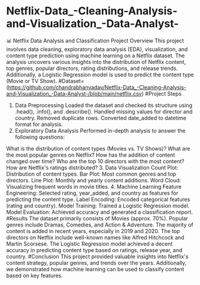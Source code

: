 # Netflix-Data_-Cleaning-Analysis-and-Visualization_-Data-Analyst-
📊 Netflix Data Analysis and Classification
Project Overview
This project involves data cleaning, exploratory data analysis (EDA), visualization, and content type prediction using machine learning on a Netflix dataset. 
The analysis uncovers various insights into the distribution of Netflix content, top genres, popular directors, rating distributions, and release trends. Additionally, 
a Logistic Regression model is used to predict the content type (Movie or TV Show).
#Dataset=(https://github.com/chandrabhanyadav/Netflix-Data_-Cleaning-Analysis-and-Visualization_-Data-Analyst-/blob/main/netflix.csv)
#Project Steps
1. Data Preprocessing
Loaded the dataset and checked its structure using .head(), .info(), and .describe().
Handled missing values for director and country.
Removed duplicate rows.
Converted date_added to datetime format for analysis.
2. Exploratory Data Analysis
Performed in-depth analysis to answer the following questions:

What is the distribution of content types (Movies vs. TV Shows)?
What are the most popular genres on Netflix?
How has the addition of content changed over time?
Who are the top 10 directors with the most content?
How are Netflix's ratings distributed?
3. Data Visualization
Count Plot: Distribution of content types.
Bar Plot: Most common genres and top directors.
Line Plot: Monthly and yearly content additions.
Word Cloud: Visualizing frequent words in movie titles.
4. Machine Learning
Feature Engineering: Selected rating, year_added, and country as features for predicting the content type.
Label Encoding: Encoded categorical features (rating and country).
Model Training: Trained a Logistic Regression model.
Model Evaluation: Achieved accuracy and generated a classification report.
#Results
The dataset primarily consists of Movies (approx. 70%).
Popular genres include Dramas, Comedies, and Action & Adventure.
The majority of content is added in recent years, especially in 2019 and 2020.
The top directors on Netflix include well-known names like Alfred Hitchcock and Martin Scorsese.
The Logistic Regression model achieved a decent accuracy in predicting content type based on ratings, release year, and country.
#Conclusion
This project provided valuable insights into Netflix's content strategy, popular genres, 
and trends over the years. Additionally, we demonstrated how machine learning can be used to classify content based on key features.
